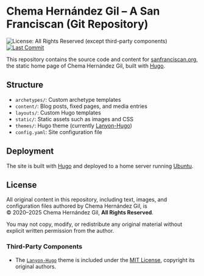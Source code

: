 # Chema Hernández Gil – A San Franciscan (Git Repository)

![License: All Rights Reserved (except third-party components)](https://img.shields.io/badge/license-All%20Rights%20Reserved-red)
[![Last Commit](https://img.shields.io/github/last-commit/chema/blog)](https://github.com/chema/blog)

This repository contains the source code and content for [sanfranciscan.org](https://sanfranciscan.org), the static home page of Chema Hernández Gil, built with [Hugo](https://gohugo.io/).

## Structure

- `archetypes/`: Custom archetype templates  
- `content/`: Blog posts, fixed pages, and media entries  
- `layouts/`: Custom Hugo templates  
- `static/`: Static assets such as images and CSS  
- `themes/`: Hugo theme (currently [Lanyon-Hugo](https://github.com/tummychow/lanyon-hugo))  
- `config.yaml`: Site configuration file  

## Deployment

The site is built with [Hugo](https://gohugo.io/) and deployed to a home server running [Ubuntu](https://ubuntu.com/).

## License

All original content in this repository, including text, images, and configuration files authored by Chema Hernández Gil, is  
© 2020–2025 Chema Hernández Gil, **All Rights Reserved**.

You may not copy, modify, or redistribute any original material without explicit written permission from the author.

### Third-Party Components

- The [`Lanyon-Hugo`](https://github.com/tummychow/lanyon-hugo) theme is included under the [MIT License](https://opensource.org/licenses/MIT), copyright its original authors.

